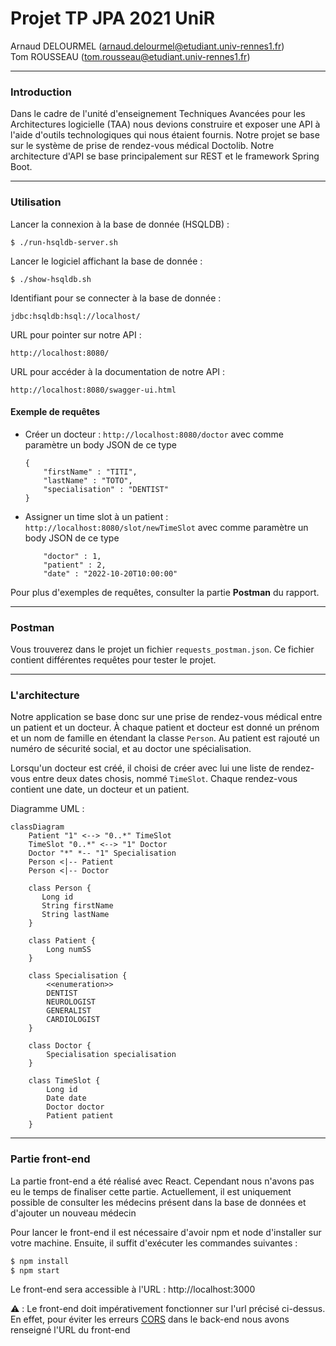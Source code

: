 # Projet TP JPA 2021 UniR

Arnaud DELOURMEL (arnaud.delourmel@etudiant.univ-rennes1.fr)    
Tom ROUSSEAU (tom.rousseau@etudiant.univ-rennes1.fr)

---

### Introduction

Dans le cadre de l'unité d'enseignement Techniques Avancées pour les Architectures logicielle (TAA) nous devions construire et exposer une API à l'aide d'outils technologiques qui nous étaient fournis.
Notre projet se base sur le système de prise de rendez-vous médical Doctolib.
Notre architecture d'API se base principalement sur REST et le framework Spring Boot.

---

### Utilisation

Lancer la connexion à la base de donnée (HSQLDB) :

`$ ./run-hsqldb-server.sh`

Lancer le logiciel affichant la base de donnée :

`$ ./show-hsqldb.sh`

Identifiant pour se connecter à la base de donnée :

`jdbc:hsqldb:hsql://localhost/`

URL pour pointer sur notre API :

`http://localhost:8080/`

URL pour accéder à la documentation de notre API :

`http://localhost:8080/swagger-ui.html`

#### Exemple de requêtes

- Créer un docteur :
  `http://localhost:8080/doctor` avec comme paramètre un body JSON de ce type
    ```
    {
        "firstName" : "TITI",
        "lastName" : "TOTO",
        "specialisation" : "DENTIST"
    }
    ```

- Assigner un time slot à un patient :
  `http://localhost:8080/slot/newTimeSlot` avec comme paramètre un body JSON de ce type
    ```
        "doctor" : 1,
        "patient" : 2,
        "date" : "2022-10-20T10:00:00"
    ```

Pour plus d'exemples de requêtes, consulter la partie **Postman** du rapport.

---

### Postman

Vous trouverez dans le projet un fichier `requests_postman.json`. Ce fichier contient différentes requêtes pour tester le projet.


---

### L'architecture

Notre application se base donc sur une prise de rendez-vous médical entre un patient et un docteur. À chaque patient et docteur est donné un prénom et un nom de famille en étendant la classe `Person`. Au patient est rajouté un numéro de sécurité social, et au doctor une spécialisation.

Lorsqu'un docteur est créé, il choisi de créer avec lui une liste de rendez-vous entre deux dates chosis, nommé `TimeSlot`. Chaque rendez-vous contient une date, un docteur et un patient.

Diagramme UML :

```mermaid
classDiagram
    Patient "1" <--> "0..*" TimeSlot  
    TimeSlot "0..*" <--> "1" Doctor
    Doctor "*" *-- "1" Specialisation
    Person <|-- Patient
    Person <|-- Doctor

    class Person {
       Long id
       String firstName    
       String lastName
    }

    class Patient {
        Long numSS
    }

    class Specialisation {
        <<enumeration>>
        DENTIST
        NEUROLOGIST
        GENERALIST
        CARDIOLOGIST
    }

    class Doctor {
        Specialisation specialisation
    }

    class TimeSlot {
        Long id
        Date date
        Doctor doctor
        Patient patient
    }
```
---

### Partie front-end

La partie front-end a été réalisé avec React. Cependant nous n'avons pas eu le temps de finaliser cette partie. Actuellement, il est uniquement possible de consulter les médecins présent dans la base de données et d'ajouter un nouveau médecin


Pour lancer le front-end il est nécessaire d'avoir npm et node d'installer sur votre machine. Ensuite, il suffit d'exécuter les commandes suivantes :

```bash
$ npm install
$ npm start
```

Le front-end sera accessible à l'URL : http://localhost:3000

:warning: : Le front-end doit impérativement fonctionner sur l'url précisé ci-dessus. En effet, pour éviter les erreurs [CORS](https://developer.mozilla.org/fr/docs/Web/HTTP/CORS/Errors) dans le back-end nous avons renseigné l'URL du front-end 

